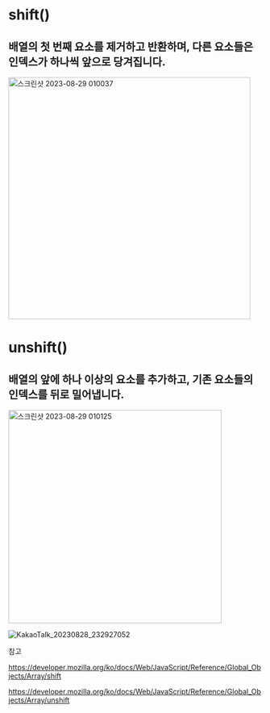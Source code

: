 # shift()

## 배열의 첫 번째 요소를 제거하고 반환하며, 다른 요소들은 인덱스가 하나씩 앞으로 당겨집니다.

<img width="480" alt="스크린샷 2023-08-29 010037" src="https://github.com/byunjiin/CodingTest/assets/129635857/ff15dbd5-3d8a-4d8e-9c7e-48b0a207c007">


# unshift()

## 배열의 앞에 하나 이상의 요소를 추가하고, 기존 요소들의 인덱스를 뒤로 밀어냅니다.

<img width="423" alt="스크린샷 2023-08-29 010125" src="https://github.com/byunjiin/CodingTest/assets/129635857/f36ec31c-57f7-4ac1-b815-b0107f93fd07">

![KakaoTalk_20230828_232927052](https://github.com/byunjiin/CodingTest/assets/129635857/e4c7217d-5eea-4f0f-b0d8-eef0e0cf340d)

참고

https://developer.mozilla.org/ko/docs/Web/JavaScript/Reference/Global_Objects/Array/shift

https://developer.mozilla.org/ko/docs/Web/JavaScript/Reference/Global_Objects/Array/unshift
